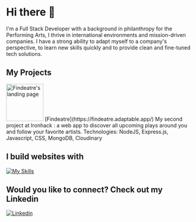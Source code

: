 # Hi there 👋

I'm a Full Stack Developer with a background in philanthropy for the Performing Arts, I thrive in international environments and mission-driven companies. I have a strong ability to adapt myself to a company's perspective, to learn new skills quickly and to provide clean and fine-tuned tech solutions.

## My Projects

<div width="33%">
  <img src="https://res.cloudinary.com/dkadjaj7k/image/upload/v1688130499/Findeatre_capture_pbmjtf.png" alt="Findeatre's landing page" width="100" />
[Findeatre](https://findeatre.adaptable.app/)
My second project at Ironhack : a web app to discover all upcoming plays around you and follow your favorite artists.
Technologies: NodeJS, Express.js, Javascript, CSS, MongoDB, Cloudinary
</div>




## I build websites with

[![My Skills](https://skillicons.dev/icons?i=js,html,css,react,nodejs,express,mongodb,netlify)](https://skillicons.dev)

## Would you like to connect? Check out my Linkedin

[![Linkedin](https://skillicons.dev/icons?i=linkedin)](https://skillicons.dev)

